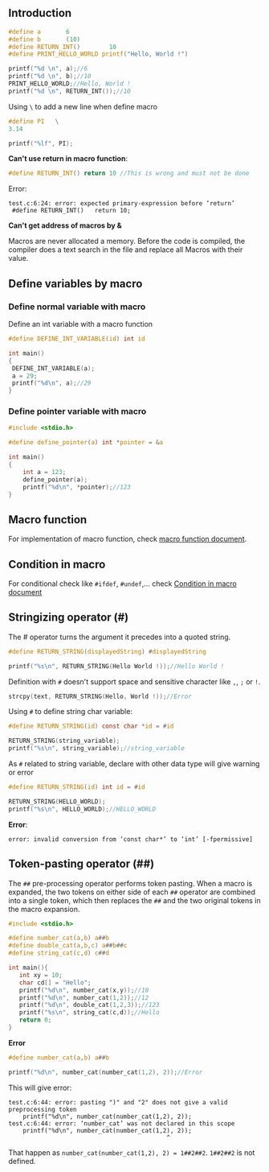 ## Introduction 

````c
#define a 		6
#define b    	(10)
#define RETURN_INT() 		10
#define PRINT_HELLO_WORLD printf("Hello, World !")

printf("%d \n", a);//6
printf("%d \n", b);//10
PRINT_HELLO_WORLD;//Hello, World !
printf("%d \n", RETURN_INT());//10
````

Using ``\`` to add a new line when define macro

```c
#define PI   \
3.14

printf("%lf", PI);
```
**Can't use return in macro function**:

```c
#define RETURN_INT() return 10 //This is wrong and must not be done
```

Error:

```
test.c:6:24: error: expected primary-expression before ‘return’
 #define RETURN_INT()   return 10;
```

**Can't get address of macros by &**

Macros are never allocated a memory. Before the code is compiled, the compiler does a text search in the file and replace all Macros with their value.

## Define variables by macro

### Define normal variable with macro

Define an int variable with a macro function

```c
#define DEFINE_INT_VARIABLE(id) int id

int main()
{  
 DEFINE_INT_VARIABLE(a);
 a = 29;
 printf("%d\n", a);//29
}
```

### Define pointer variable with macro

```c
#include <stdio.h>

#define define_pointer(a) int *pointer = &a

int main()
{  
	int a = 123;
	define_pointer(a);
	printf("%d\n", *pointer);//123
}
```

## Macro function

For implementation of macro function, check [macro function document](Macro%20function.md).

## Condition in macro

For conditional check like ``#ifdef``, ``#undef``,... check [Condition in macro document](Condition%20in%20macro.md)

## Stringizing operator (#)

The # operator turns the argument it precedes into a quoted string. 

```c
#define RETURN_STRING(displayedString) #displayedString

printf("%s\n", RETURN_STRING(Hello World !));//Hello World !
```

Definition with ``#`` doesn't support space and sensitive character like ``,``, ``;`` or ``!``.

```c
strcpy(text, RETURN_STRING(Hello, World !));//Error
```

Using ``#`` to define string char variable:

```c
#define RETURN_STRING(id) const char *id = #id

RETURN_STRING(string_variable);
printf("%s\n", string_variable);//string_variable	
```
As ``#`` related to string variable, declare with other data type will give warning or error

```c
#define RETURN_STRING(id) int id = #id

RETURN_STRING(HELLO_WORLD);
printf("%s\n", HELLO_WORLD);//HELLO_WORLD	
```

**Error**: 

```
error: invalid conversion from ‘const char*’ to ‘int’ [-fpermissive]
```

## Token-pasting operator (##)

The ``##`` pre-processing operator performs token pasting. When a macro is expanded, the two tokens on either side of each ``##`` operator are combined into a single token, which then replaces the ``##`` and the two original tokens in the macro expansion.

```c
#include <stdio.h>

#define number_cat(a,b) a##b
#define double_cat(a,b,c) a##b##c
#define string_cat(c,d) c##d

int main(){
   int xy = 10;
   char cd[] = "Hello";
   printf("%d\n", number_cat(x,y));//10
   printf("%d\n", number_cat(1,2));//12
   printf("%d\n", double_cat(1,2,3));//123
   printf("%s\n", string_cat(c,d));//Hello
   return 0;
}
```
**Error**

```c
#define number_cat(a,b) a##b

printf("%d\n", number_cat(number_cat(1,2), 2));//Error
```

This will give error:

```
test.c:6:44: error: pasting ")" and "2" does not give a valid preprocessing token
    printf("%d\n", number_cat(number_cat(1,2), 2));
test.c:6:44: error: ‘number_cat’ was not declared in this scope
    printf("%d\n", number_cat(number_cat(1,2), 2));
                                            ^
```

That happen as ``number_cat(number_cat(1,2), 2) = 1##2##2``. ``1##2##2`` is not defined.
